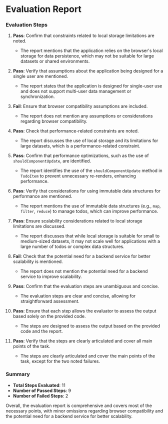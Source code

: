 # Evaluation Report

### Evaluation Steps

1. **Pass**: Confirm that constraints related to local storage limitations are noted.
    - The report mentions that the application relies on the browser's local storage for data persistence, which may not be suitable for large datasets or shared environments.

2. **Pass**: Verify that assumptions about the application being designed for a single user are mentioned.
    - The report states that the application is designed for single-user use and does not support multi-user data management or synchronization.

3. **Fail**: Ensure that browser compatibility assumptions are included.
    - The report does not mention any assumptions or considerations regarding browser compatibility.

4. **Pass**: Check that performance-related constraints are noted.
    - The report discusses the use of local storage and its limitations for large datasets, which is a performance-related constraint.

5. **Pass**: Confirm that performance optimizations, such as the use of `shouldComponentUpdate`, are identified.
    - The report identifies the use of the `shouldComponentUpdate` method in `TodoItem` to prevent unnecessary re-renders, enhancing performance.

6. **Pass**: Verify that considerations for using immutable data structures for performance are mentioned.
    - The report mentions the use of immutable data structures (e.g., `map`, `filter`, `reduce`) to manage todos, which can improve performance.

7. **Pass**: Ensure scalability considerations related to local storage limitations are discussed.
    - The report discusses that while local storage is suitable for small to medium-sized datasets, it may not scale well for applications with a large number of todos or complex data structures.

8. **Fail**: Check that the potential need for a backend service for better scalability is mentioned.
    - The report does not mention the potential need for a backend service to improve scalability.

9. **Pass**: Confirm that the evaluation steps are unambiguous and concise.
    - The evaluation steps are clear and concise, allowing for straightforward assessment.

10. **Pass**: Ensure that each step allows the evaluator to assess the output based solely on the provided code.
    - The steps are designed to assess the output based on the provided code and the report.

11. **Pass**: Verify that the steps are clearly articulated and cover all main points of the task.
    - The steps are clearly articulated and cover the main points of the task, except for the two noted failures.

### Summary

- **Total Steps Evaluated**: 11
- **Number of Passed Steps**: 9
- **Number of Failed Steps**: 2

Overall, the evaluation report is comprehensive and covers most of the necessary points, with minor omissions regarding browser compatibility and the potential need for a backend service for better scalability.